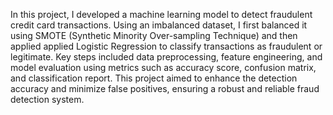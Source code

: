 In this project, I developed a machine learning model to detect fraudulent credit card transactions. Using an  imbalanced dataset, I first balanced it using SMOTE (Synthetic Minority Over-sampling Technique) and then applied  applied Logistic Regression to classify transactions as fraudulent or legitimate.
Key steps included data preprocessing, feature engineering, and model evaluation using metrics such as accuracy score, confusion matrix, and classification report. This project aimed to enhance the detection accuracy and minimize false positives, ensuring a robust and reliable fraud detection system.
